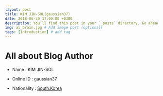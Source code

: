 ```yaml
---
layout: post
title: KIM JIN-SOL(gaussian37)
date: 2018-06-30 17:00:00 +0300
description: You’ll find this post in your `_posts` directory. Go ahead and edit it and re-build the site to see your changes. # Add post description (optional)
img: ai_brain.jpg # Add image post (optional)
tags: [Introduction] # add tag
---
```


# All about Blog Author

- Name : KIM JIN-SOL 

- Online ID : gaussian37

- Nationality : [South.Korea](https://en.wikipedia.org/wiki/South_Korea)
